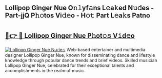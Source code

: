 ## Lollipop Ginger Nue O𝚗𝚕yf𝚊ns L𝚎a𝚔ed N𝚞𝚍es - Part-jjQ P𝚑𝚘tos Vi𝚍𝚎o - H𝚘𝚝 Part L𝚎a𝚔s Patno

# <h2><a href="http://kf2s29i.oniu.top/?m=Lollipop+Ginger+Nue">🔗👉 🔴 Lollipop Ginger Nue P𝚑ot𝚘𝚜 V𝚒d𝚎o</a></h2>

[![Lollipop Ginger Nue Nu𝚍e𝚜](https://i.imgur.com/0qMVB7G.gif)](http://kf2s29i.oniu.top/?m=Lollipop+Ginger+Nue)
Web-based entertainer and multimedia designer Lollipop Ginger Nue, known for disseminating dance and lifestyle knowledge through popular dance trends and brief videos. Skilled musician Lollipop Ginger Nue, celebrated for their exceptional talents and accomplishments in the realm of music.  
